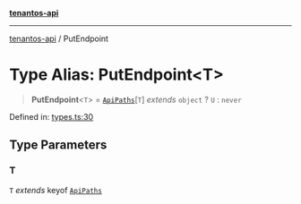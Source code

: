 [**tenantos-api**](../README.md)

***

[tenantos-api](../globals.md) / PutEndpoint

# Type Alias: PutEndpoint\<T\>

> **PutEndpoint**\<`T`\> = [`ApiPaths`](ApiPaths.md)\[`T`\] *extends* `object` ? `U` : `never`

Defined in: [types.ts:30](https://github.com/shadmanZero/tenantos-api/blob/1c7b7035084787c8e7500a348d67d47efa9ca53a/src/types.ts#L30)

## Type Parameters

### T

`T` *extends* keyof [`ApiPaths`](ApiPaths.md)
